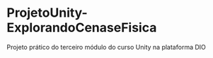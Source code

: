 # ProjetoUnity-ExplorandoCenaseFisica
Projeto prático do terceiro módulo do curso Unity na plataforma DIO
